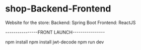 # shop-Backend-Frontend
Website for the store: Backend: Spring Boot Frontend: ReactJS

----------------FRONT LAUNCH----------------

npm install
npm install jwt-decode
npm run dev
